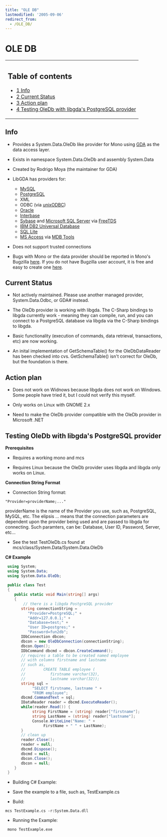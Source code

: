 ```yaml
---
title: "OLE DB"
lastmodified: '2005-09-06'
redirect_from:
  - /OLE_DB/
---
```


OLE DB
======

<table>
<col width="100%" />
<tbody>
<tr class="odd">
<td align="left"><h2>Table of contents</h2>
<ul>
<li><a href="#info">1 Info</a></li>
<li><a href="#current-status">2 Current Status</a></li>
<li><a href="#action-plan">3 Action plan</a></li>
<li><a href="#testing-oledb-with-libgdas-postgresql-provider">4 Testing OleDb with libgda's PostgreSQL provider</a></li>
</ul></td>
</tr>
</tbody>
</table>

Info
----

-   Provides a System.Data.OleDb like provider for Mono using [GDA](http://www.gnome-db.org/) as the data access layer.

-   Exists in namespace System.Data.OleDb and assembly System.Data

-   Created by Rodrigo Moya (the maintainer for GDA)

-   LibGDA has providers for:
    -   [MySQL](http://www.mysql.com/)
    -   [PostgreSQL](http://www.postgresql.org/)
    -   XML
    -   ODBC (via [unixODBC](http://www.unixodbc.org/))
    -   [Oracle](http://www.oracle.com/)
    -   [Interbase](http://www.borland.com/products/downloads/download_interbase.html)
    -   [Sybase](http://www.sybase.com/downloads) and [Microsoft SQL Server](http://www.microsoft.com/sql/default.asp) via [FreeTDS](http://www.freetds.org/)
    -   [IBM DB2 Universal Database](http://www-3.ibm.com/software/data/db2/)
    -   [SQL Lite](http://www.hwaci.com/sw/sqlite/download.html)
    -   [MS Access](http://www.microsoft.com/office/access/default.asp) via [MDB Tools](http://mdbtools.sourceforge.net/)

-   Does not support trusted connections

-   Bugs with Mono or the data provider should be reported in Mono's Bugzilla [here](http://bugzilla.ximian.com/). If you do not have Bugzilla user account, it is free and easy to create one [here](http://bugzilla.ximian.com/createaccount.cgi).

Current Status
--------------

-   Not actively maintained. Please use another managed provider, System.Data.Odbc, or GDA\# instead.

-   The OleDb provider is working with libgda. The C-Sharp bindings to libgda currently work - meaning they can compile, run, and you can connect to a PostgreSQL database via libgda via the C-Sharp bindings to libgda.

-   Basic functionality (execution of commands, data retrieval, transactions, etc) are now working.

-   An inital implementation of GetSchemaTable() for the OleDbDataReader has been checked into cvs. GetSchemaTable() isn't correct for OleDb, but the foundation is there.

Action plan
-----------

-   Does not work on Widnows because libgda does not work on Windows. Some people have tried it, but I could not verify this myself.

-   Only works on Linux with GNOME 2.x

-   Need to make the OleDb provider compatible with the OleDb provider in Microsoft .NET

Testing OleDb with libgda's PostgreSQL provider
-----------------------------------------------

**Prerequisites**

-   Requires a working mono and mcs

-   Requires Linux because the OleDb provider uses libgda and libgda only works on Linux.

**Connection String Format**

-   Connection String format:

<!-- -->

    "Provider=providerName;..."

providerName is the name of the Provider you use, such as, PostgreSQL, MySQL, etc. The elipsis ... means that the connection parameters are dependent upon the provider being used and are passed to libgda for connecting. Such paramters, can be: Database, User ID, Password, Server, etc...

-   See the test TestOleDb.cs found at mcs/class/System.Data/System.Data.OleDb

**C\# Example**

``` csharp
 using System;
 using System.Data;
 using System.Data.OleDb;
 
 public class Test
 {
    public static void Main(string[] args)
    {
        // there is a libgda PostgreSQL provider
       string connectionString =
          "Provider=PostgreSQL;" +
          "Addr=127.0.0.1;" +
          "Database=test;" +
          "User ID=postgres;" +
          "Password=fun2db";
       IDbConnection dbcon;
       dbcon = new OleDbConnection(connectionString);
       dbcon.Open();
       IDbCommand dbcmd = dbcon.CreateCommand();
       // requires a table to be created named employee
       // with columns firstname and lastname
       // such as,
       //        CREATE TABLE employee (
       //           firstname varchar(32),
       //           lastname varchar(32));
       string sql =
            "SELECT firstname, lastname " +
            "FROM employee";
       dbcmd.CommandText = sql;
       IDataReader reader = dbcmd.ExecuteReader();
       while(reader.Read()) {
            string FirstName = (string) reader["firstname"];
            string LastName = (string) reader["lastname"];
            Console.WriteLine("Name: " +
                 FirstName + " " + LastName);
       }
       // clean up
       reader.Close();
       reader = null;
       dbcmd.Dispose();
       dbcmd = null;
       dbcon.Close();
       dbcon = null;
    }
 }
```

-   Building C\# Example:
-   Save the example to a file, such as, TestExample.cs

-   Build:

<!-- -->

    mcs TestExample.cs -r:System.Data.dll

-   Running the Example:

<!-- -->

     mono TestExample.exe


